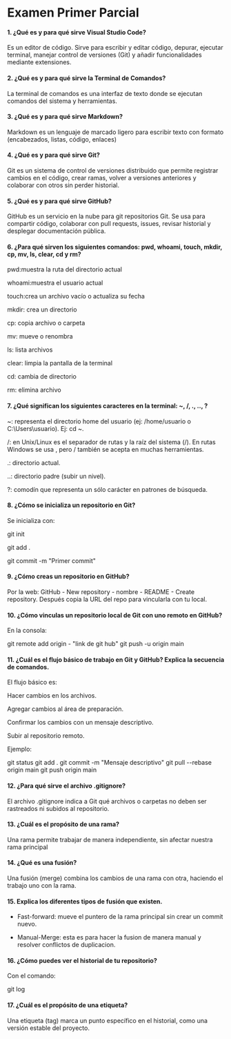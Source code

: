 # Examen Primer Parcial



#### 1. ¿Qué es y para qué sirve Visual Studio Code?
Es un editor de código. Sirve para escribir y editar código, depurar, ejecutar terminal, manejar control de versiones (Git) y añadir funcionalidades mediante extensiones.

#### 2. ¿Qué es y para qué sirve la Terminal de Comandos?
La terminal de comandos es una interfaz de texto donde se ejecutan comandos del sistema y herramientas.

#### 3. ¿Qué es y para qué sirve Markdown?
Markdown es un lenguaje de marcado ligero para escribir texto con formato (encabezados, listas, código, enlaces)

#### 4. ¿Qué es y para qué sirve Git?
Git es un sistema de control de versiones distribuido que permite registrar cambios en el código, crear ramas, volver a versiones anteriores y colaborar con otros sin perder historial.

#### 5. ¿Qué es y para qué sirve GitHub?
GitHub es un servicio en la nube para git repositorios Git. Se usa para compartir código, colaborar con pull requests, issues, revisar historial y desplegar documentación pública.

#### 6. ¿Para qué sirven los siguientes comandos: pwd, whoami, touch, mkdir, cp, mv, ls, clear, cd y rm?

pwd:muestra la ruta del directorio actual

whoami:muestra el usuario actual

touch:crea un archivo vacío o actualiza su fecha

mkdir: crea un directorio

cp: copia archivo o carpeta

mv: mueve o renombra

ls: lista archivos

clear: limpia la pantalla de la terminal

cd: cambia de directorio

rm: elimina archivo

#### 7. ¿Qué significan los siguientes caracteres en la terminal: ~, /, ., .., ?

~: representa el directorio home del usuario (ej: /home/usuario o C:\Users\usuario). Ej: cd ~.

/: en Unix/Linux es el separador de rutas y la raíz del sistema (/). En rutas Windows se usa \, pero / también se acepta en muchas herramientas.

.: directorio actual.

..: directorio padre (subir un nivel). 

?: comodín que representa un sólo carácter en patrones de búsqueda.

#### 8. ¿Cómo se inicializa un repositorio en Git?

Se inicializa con:

git init

git add .

git commit -m "Primer commit"

#### 9. ¿Cómo creas un repositorio en GitHub?

Por la web: GitHub - New repository - nombre -  README - Create repository.
Después copia la URL del repo para vincularla con tu local.

#### 10. ¿Cómo vinculas un repositorio local de Git con uno remoto en GitHub?

En la consola:

git remote add origin - "link de git hub"
git push -u origin main


#### 11. ¿Cuál es el flujo básico de trabajo en Git y GitHub? Explica la secuencia de comandos.

El flujo básico es:

Hacer cambios en los archivos.

Agregar cambios al área de preparación.

Confirmar los cambios con un mensaje descriptivo.

Subir al repositorio remoto.

Ejemplo:

git status
git add .
git commit -m "Mensaje descriptivo"
git pull --rebase origin main
git push origin main

#### 12. ¿Para qué sirve el archivo .gitignore?

El archivo .gitignore indica a Git qué archivos o carpetas no deben ser rastreados ni subidos al repositorio.

#### 13. ¿Cuál es el propósito de una rama?

Una rama permite trabajar de manera independiente, sin afectar nuestra rama principal

#### 14. ¿Qué es una fusión?

Una fusión (merge) combina los cambios de una rama con otra, haciendo el trabajo uno con la rama.

#### 15. Explica los diferentes tipos de fusión que existen.

- Fast-forward: mueve el puntero de la rama principal sin crear un commit nuevo.

- Manual-Merge: esta es para hacer la fusion de manera manual y resolver conflictos de duplicacion.

#### 16. ¿Cómo puedes ver el historial de tu repositorio?

Con el comando:

git log

#### 17. ¿Cuál es el propósito de una etiqueta?

Una etiqueta (tag) marca un punto específico en el historial, como una versión estable del proyecto.

